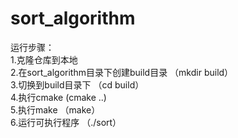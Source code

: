 # sort_algorithm  
运行步骤：  
1.克隆仓库到本地  
2.在sort_algorithm目录下创建build目录 （mkdir build）  
3.切换到build目录下 （cd build）  
4.执行cmake (cmake ..)  
5.执行make （make）  
6.运行可执行程序 （./sort）  
